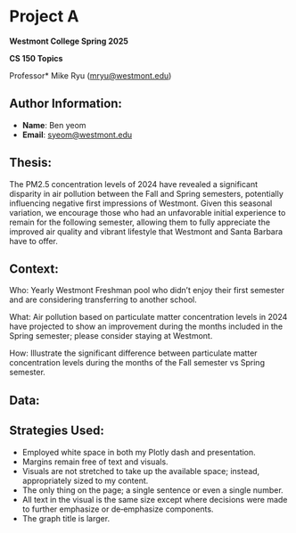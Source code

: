 # Project A
**Westmont College Spring 2025**

**CS 150 Topics** 

Professor* Mike Ryu (mryu@westmont.edu) 

## Author Information:
* **Name**: Ben yeom
* **Email**: syeom@westmont.edu


## Thesis:
The PM2.5 concentration levels of 2024 have revealed a significant disparity in air pollution between the Fall and Spring semesters, potentially influencing negative first impressions of Westmont. Given this seasonal variation, we encourage those who had an unfavorable initial experience to remain for the following semester, allowing them to fully appreciate the improved air quality and vibrant lifestyle that Westmont and Santa Barbara have to offer.

## Context:
Who: Yearly Westmont Freshman pool who didn’t enjoy their first semester and are considering transferring to another school.

What: Air pollution based on particulate matter concentration levels in 2024 have projected to show an improvement during the months included in the Spring semester; please consider staying at Westmont.

How: Illustrate the significant difference between particulate matter concentration levels during the months of the Fall semester vs Spring semester. 

## Data: 


## Strategies Used: 
* Employed white space in both my Plotly dash and presentation. 
* Margins remain free of text and visuals. 
* Visuals are not stretched to take up the available space; instead, appropriately sized to my content. 	
* The only thing on the page; a single sentence or even a single number. 
* All text in the visual is the same size except where decisions were made to further emphasize or de‐emphasize components. 
* The graph title is larger. 

